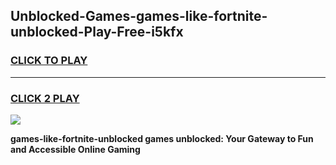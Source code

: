 
## Unblocked-Games-games-like-fortnite-unblocked-Play-Free-i5kfx
<h3>
<a href="https://premium76.site?title=games-like-fortnite-unblocked&ref=09A">CLICK TO PLAY</a></h3>
<hr>

<h3>
<a href="https://premium76.site?title=games-like-fortnite-unblocked&ref=09A">CLICK 2 PLAY</a>
  
</h3>

<a href="https://premium76.site?title=games-like-fortnite-unblocked&ref=09A"><img src="https://clearcache.store/games.png"></a>


**games-like-fortnite-unblocked games unblocked: Your Gateway to Fun and Accessible Online Gaming**
